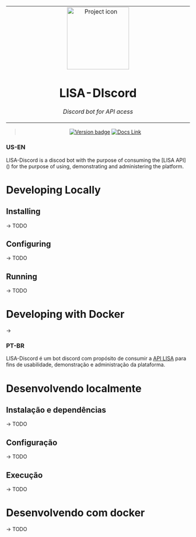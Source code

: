 <table align="center"><tr><td align="center" width="9999">

<img src="https://encrypted-tbn0.gstatic.com/images?q=tbn:ANd9GcRDJe6dSDtIyuayHevualc6um3azXa7K4l_svuoi0obtZ5EN4CSn_w606n-HE7blE0g4bo&usqp=CAU" align="center" width="170" alt="Project icon">

# LISA-DIscord

*Discord bot for API acess*

</td></tr>

</table>    

<div align="center">

> [![Version badge](https://img.shields.io/badge/version-0.0.0-silver.svg)](https://lisa--brunolcarli.repl.co/graphql/?query=query%7B%0A%09lisa%0A%7D)
[![Docs Link](https://badgen.net/badge/docs/github_wiki?icon=github)](https://github.com/brunolcarli/LISA-Discord/wiki)
<!-- [![test badge](https://img.shields.io/badge/test-passing-green.svg)]() -->



</div>

### US-EN

LISA-Discord is a discod bot with the purpose of consuming the [LISA API] () for the purpose of using, demonstrating and administering the platform.

# Developing Locally

## Installing

-> TODO

## Configuring

-> TODO

## Running

-> TODO

# Developing with Docker

->


### PT-BR

LISA-Discord é um bot discord com propósito de consumir a [API LISA]() para fins de usabilidade, demonstração e administração da plataforma.

# Desenvolvendo localmente

## Instalação e dependências

-> TODO

## Configuração

-> TODO

## Execução

-> TODO

# Desenvolvendo com docker

-> TODO

